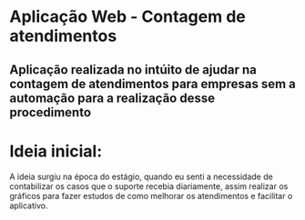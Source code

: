 # Aplicação Web - Contagem de atendimentos
## Aplicação realizada no intúito de ajudar na contagem de atendimentos para empresas sem a automação para a realização desse procedimento


# Ideia inicial:  

A ideia surgiu na época do estágio, quando eu senti a necessidade de contabilizar os casos que o suporte recebia diariamente, assim realizar os gráficos para fazer estudos de como melhorar os atendimentos e facilitar o aplicativo.
